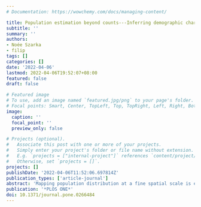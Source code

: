 ```yaml
---
# Documentation: https://wowchemy.com/docs/managing-content/

title: Population estimation beyond counts---Inferring demographic characteristics
subtitle: ''
summary: ''
authors:
- Noée Szarka
- filip
tags: []
categories: []
date: '2022-04-06'
lastmod: 2022-04-06T19:52:07+08:00
featured: false
draft: false

# Featured image
# To use, add an image named `featured.jpg/png` to your page's folder.
# Focal points: Smart, Center, TopLeft, Top, TopRight, Left, Right, BottomLeft, Bottom, BottomRight.
image:
  caption: ''
  focal_point: ''
  preview_only: false

# Projects (optional).
#   Associate this post with one or more of your projects.
#   Simply enter your project's folder or file name without extension.
#   E.g. `projects = ["internal-project"]` references `content/project/deep-learning/index.md`.
#   Otherwise, set `projects = []`.
projects: []
publishDate: '2022-04-06T11:52:06.697814Z'
publication_types: ['article-journal']
abstract: 'Mapping population distribution at a fine spatial scale is essential for urban studies and planning. Numerous studies, mainly supported by geospatial and statistical methods, have focused primarily on predicting population counts. However, estimating their socio-economic characteristics beyond population counts, such as average age, income, and gender ratio, remains unattended. We enhance traditional population estimation by predicting not only the number of residents in an area, but also their demographic characteristics: average age and the proportion of seniors. By implementing and comparing different machine learning techniques (Random Forest, Support Vector Machines, and Linear Regression) in administrative areas in Singapore, we investigate the use of point of interest (POI) and real estate data for this purpose. The developed regression model predicts the average age of residents in a neighbourhood with a mean error of about 1.5 years (the range of average resident age across Singaporean districts spans approx. 14 years). The results reveal that age patterns of residents can be predicted using real estate information rather than with amenities, which is in contrast to estimating population counts. Another contribution of our work in population estimation is the use of previously unexploited POI and real estate datasets for it, such as property transactions, year of construction, and flat types (number of rooms). Advancing the domain of population estimation, this study reveals the prospects of a small set of detailed and strong predictors that might have the potential of estimating other demographic characteristics such as income.'
publication: '*PLOS ONE*'
doi: 10.1371/journal.pone.0266484
---
```



